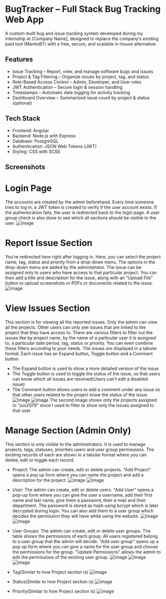 # BugTracker – Full Stack Bug Tracking Web App

A custom-built bug and issue tracking system developed during my internship at [Company Name], designed to replace the company’s existing paid tool (MantisBT) with a free, secure, and scalable in-house alternative.

## Features

- Issue Tracking – Report, view, and manage software bugs and issues
- Project & Tag Filtering – Organize issues by project, tag, and status
- Role-Based Access Control – Admin, Developer, and User roles
- JWT Authentication – Secure login & session handling
- Timestamps – Automatic date logging for activity tracking
- Dashboard Overview – Summarized issue count by project & status (optional)

## Tech Stack

- Frontend: Angular
- Backend: Node.js with Express
- Database: PostgreSQL
- Authentication: JSON Web Tokens (JWT)
- Styling: CSS with SCSS

## Screenshots

# Login Page
The accounts are created by the admin beforehand. Every time someone tries to log in, a JWT token is created to verify if the user account exists. If the authentication fails, the user is redirected back to the login page. A user group check is also done to see which all sections should be visible to the user.
![image](https://github.com/user-attachments/assets/bd26f343-eac6-4e05-83ea-cfc7ff897a39)

# Report Issue Section
You're redirected here right after logging in. Here, you can select the project name, tag, status and priority from a drop-down menu. The options in the drop-down menu are added by the administrator. The issue can be assigned only to users who have access to that particular project. You can then add a title and description for the issue, along with an "Upload File" button to upload screenshots or PDFs or documents related to the issue.
![image](https://github.com/user-attachments/assets/d54dad1c-1cc3-42e3-b27b-0250ccbc57ae)

# View Issues Section
This section is for viewing all the reported issues. Only the admin can view all the projects. Other users can only see issues that are linked to the project that they have access to. There are various filters to filter out the issues like by project name, by the name of a particular user it is assigned to, a particular date period, tag, status or priority. You can even combine these filters according to your needs. The issues are displayed in a tabular format. Each issue has an Expand button, Toggle button and a Comment button.
- The Expand button is used to show a more detailed version of the issue.
- The Toggle button is used to toggle the status of the issue, so that users can know which all issues are resolved(Users can't edit a disabled issue)
- The Comment button allows users to add a comment under any issue so that other users related to the project know the status of the issue. 
![image](https://github.com/user-attachments/assets/6189db76-02ab-419c-9c4f-0c25bc4a16d0)
![image](https://github.com/user-attachments/assets/cc82d116-16df-44f6-bbb8-444a94150fbc)
The second image shows only the projects assigned to "Jus2079" since I used to filter to show only the issues assigned to that user.

# Manage Section (Admin Only)
This section is only visible to the administrators. It is used to manage projects, tags, statuses, priorities users and user group permissions. The existing records of each are shown in a tabular format where you can delete, edit or toggle each record.
- Project: The admin can create, edit or delete projects. "Add Project" opens a pop up form where you can name the project and add a description for the project. 
  ![image](https://github.com/user-attachments/assets/f671c51e-4501-4823-b968-d377ba8bd965)
  ![image](https://github.com/user-attachments/assets/4cf37e93-90e1-4be2-8d79-4658b7596c71)
  
- User: The admin can create, edit or delete users. "Add User" opens a pop-up form where you can give the user a username, add their first name and last name, give them a password, their e-mail and their            department. The password is stored as hash using bcrypt which is later decrypted during login. You can also add them to a user group which decides the permission they will have while using the website.
  ![image](https://github.com/user-attachments/assets/ade99fae-a947-4522-b095-6ef311c4fd57)
  ![image](https://github.com/user-attachments/assets/fefdb2d1-9703-4bb1-93da-3dde31485271)

- User Groups: The admin can create, edit or delete user groups. The table shows the permissions of each group. All users registered belong to a user group that the admin will decide. "Add user group" opens up a    pop up form where you can give a name for the user group and choose the permissions for the group. "Update Permissions" allows the admin to edit the permissions of the existing user group.
  ![image](https://github.com/user-attachments/assets/373b3b40-4c7f-43b3-9f4c-0155be04c15f)
  ![image](https://github.com/user-attachments/assets/437230a0-4ed5-4e38-8360-cb9d370c9427)
  ![image](https://github.com/user-attachments/assets/558d01ff-5907-4428-8484-edade8815714)
  
- Tag(Similar to how Project section is)
  ![image](https://github.com/user-attachments/assets/c9b20ba0-039d-4473-95f5-7e5e0d7536fc)
  
- Status(Similar to how Project section is)
  ![image](https://github.com/user-attachments/assets/8c468f79-2b7e-44b8-84ee-5707c8d5819d)
  
- Priority(Similar to how Project section is)
 ![image](https://github.com/user-attachments/assets/61b75e44-d798-4089-a87f-ecb0583c9660)


